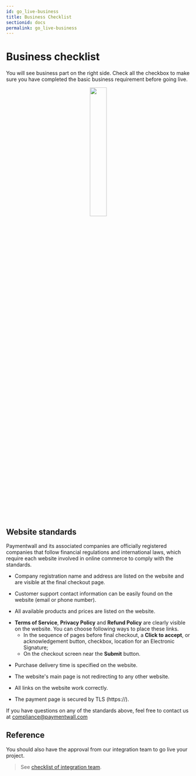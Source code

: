 ```yaml
---
id: go_live-business
title: Business Checklist
sectionid: docs
permalink: go_live-business
---
```


# Business checklist

You will see business part on the right side. Check all the checkbox to make sure you have completed the basic business requirement before going live.

<div class="docs-img" style="text-align: center;">
	<img src="/paymentwall.github.io/textures/pic/reference/golive/golive-business-checklist.png" style="width: 30%">
</div>

## Website standards

Paymentwall and its associated companies are officially registered companies that follow financial regulations and international laws, which require each website involved in online commerce to comply with the standards.

* Company registration name and address are listed on the website and are visible at the final checkout page.

* Customer support contact information can be easily found on the website (email or phone number).

* All available products and prices are listed on the website.

+ **Terms of Service**, **Privacy Policy** and **Refund Policy** are clearly visible on the website. You can choose following ways to place these links.
	- In the sequence of pages before final checkout, a **Click to accept**, or acknowledgement button, checkbox, location for an Electronic Signature;
	- On the checkout screen near the **Submit** button.

* Purchase delivery time is specified on the website.

* The website's main page is not redirecting to any other website.

* All links on the website work correctly.

* The payment page is secured by TLS (https://).

If you have questions on any of the standards above, feel free to contact us at [compliance@paymentwall.com](mailto:compliance@paymentwall.com)

## Reference

You should also have the approval from our integration team to go live your project.

> See [checklist of integration team](/paymentwall.github.io/go_live-integration).
